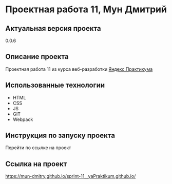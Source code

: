 # Проектная работа 11, Мун Дмитрий
## Актуальная версия проекта
0.0.6
## Описание проекта
Проектная работа 11 из курса веб-разработки [Яндекс.Практикума](https://praktikum.yandex.ru/)
## Использованные технологии
- HTML
- CSS
- JS
- GIT
- Webpack
## Инструкция по запуску проекта
Перейти по ссылке на проект
## Ссылка на проект
https://mun-dmitry.github.io/sprint-11__yaPraktikum.github.io/